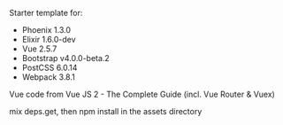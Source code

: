 Starter template for:

*  Phoenix 1.3.0
*  Elixir 1.6.0-dev
*  Vue 2.5.7
*  Bootstrap v4.0.0-beta.2
*  PostCSS  6.0.14
*  Webpack 3.8.1

Vue code from Vue JS 2 - The Complete Guide (incl. Vue Router & Vuex)

mix deps.get, then npm install in the assets directory
